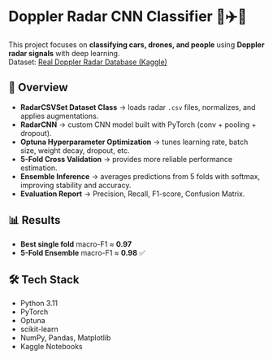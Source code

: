 # Doppler Radar CNN Classifier 🚗✈️🧍

This project focuses on **classifying cars, drones, and people** using **Doppler radar signals** with deep learning.  
Dataset: [Real Doppler Radar Database (Kaggle)](https://www.kaggle.com/datasets/iroldan/real-doppler-raddar-database)

## 🚀 Overview
- **RadarCSVSet Dataset Class** → loads radar `.csv` files, normalizes, and applies augmentations.  
- **RadarCNN** → custom CNN model built with PyTorch (conv + pooling + dropout).  
- **Optuna Hyperparameter Optimization** → tunes learning rate, batch size, weight decay, dropout, etc.  
- **5-Fold Cross Validation** → provides more reliable performance estimation.  
- **Ensemble Inference** → averages predictions from 5 folds with softmax, improving stability and accuracy.  
- **Evaluation Report** → Precision, Recall, F1-score, Confusion Matrix.  

## 📊 Results
- **Best single fold** macro-F1 ≈ **0.97**  
- **5-Fold Ensemble** macro-F1 ≈ **0.98** ✅  

## 🛠 Tech Stack
- Python 3.11  
- PyTorch  
- Optuna  
- scikit-learn  
- NumPy, Pandas, Matplotlib  
- Kaggle Notebooks  

